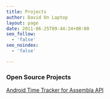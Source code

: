 ```yaml
---
title: Projects
author: David On Laptop
layout: page
date: 2011-06-25T09:44:24+00:00
seo_follow:
  - 'false'
seo_noindex:
  - 'false'

---
```

### Open Source Projects

[Android Time Tracker for Assembla API][1]

 [1]: http://code.google.com/p/assembla-timetracker/
